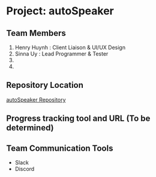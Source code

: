 # Project: autoSpeaker

## Team Members
<ol>
    <li>Henry Huynh : Client Liaison & UI/UX Design</li>
    <li>Sinna Uy : Lead Programmer & Tester</li>
    <li></li>
    <li></li>    
</ol>

## Repository Location
[autoSpeaker Repository](https://github.com/soft-eng-practicum/autoSpeaker "autoSpeaker Repository")

## Progress tracking tool and URL (To be determined)

## Team Communication Tools
<ul>
    <li>Slack</li>
    <li>Discord</li>
</ul>